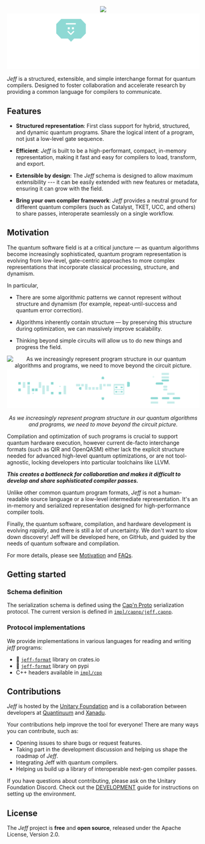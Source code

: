 <p align="center">
  <img src="https://raw.githubusercontent.com/unitaryfoundation/jeff/docs/assets/JEFF_github_logo.png#gh-light-mode-only" width="700px">
    <!--
    Use a relative import for the dark mode image. When loading on alternative services (such as PyPI), this
    will fail automatically and show nothing.
    -->
    <img src="./docs/assets/JEFF_github_logo_inverted.png#gh-dark-mode-only" width="700px" onerror="this.style.display='none'" alt=""/>
</p>

*Jeff* is a structured, extensible, and simple interchange format for quantum compilers. Designed
to foster collaboration and accelerate research by providing a common language
for compilers to communicate.

## Features

* **Structured representation**: First class support for hybrid, structured, and dynamic quantum
  programs. Share the logical intent of a program, not just a low-level gate sequence.

* **Efficient**: *Jeff* is built to be a high-performant, compact, in-memory representation, making it
  fast and easy for compilers to load, transform, and export.

* **Extensible by design**: The *Jeff* schema is designed to allow maximum extensibility --- it can be
  easily extended with new features or metadata, ensuring it can grow with the field.

* **Bring your own compiler framework**: *Jeff* provides a neutral ground for different quantum
  compilers (such as Catalyst, TKET, UCC, and others) to share passes, interoperate seamlessly
  on a single workflow.

## Motivation

The quantum software field is at a critical juncture — as quantum algorithms become increasingly
sophisticated, quantum program representation is evolving from low-level, gate-centric approaches
to more complex representations that incorporate classical processing, structure, and dynamism.

In particular,

- There are some algorithmic patterns we cannot represent without structure and dynamism
  (for example, repeat-until-success and quantum error correction).

- Algorithms inherently contain structure — by preserving this structure during optimization,
  we can massively improve scalability.

- Thinking beyond simple circuits will allow us to do new things and progress the field.

<p align="center">
  <img src="https://raw.githubusercontent.com/unitaryfoundation/jeff/docs/assets/structured-circuit.png#gh-light-mode-only" alt="As we increasingly represent program structure in our quantum algorithms and programs, we need to move beyond the circuit picture.">
    <!--
    Use a relative import for the dark mode image. When loading on alternative services (such as PyPI), this
    will fail automatically and show nothing.
    -->
    <img src="./docs/assets/structured-circuit-inverted.png#gh-dark-mode-only" onerror="this.style.display='none'" alt="As we increasingly represent program structure in our quantum algorithms and programs, we need to move beyond the circuit picture."/>
</p>

<p align="center"><em>As we increasingly represent program structure in our quantum algorithms and programs, we need to move beyond the circuit picture.</em></p>

Compilation and optimization of such programs is crucial to support quantum hardware execution,
however current de-facto interchange formats (such as QIR and OpenQASM) either lack the explicit structure needed for advanced high-level
quantum optimizations, or are not tool-agnostic, locking developers into particular toolchains like
LLVM.

***This creates a bottleneck for collaboration and makes it difficult to develop and share
sophisticated compiler passes.***

Unlike other common quantum program formats, *Jeff* is not a human-readable source language or a
low-level intermediate representation. It's an in-memory and serialized representation designed for
high-performance compiler tools.

Finally, the quantum software, compilation, and hardware development is evolving *rapidly*, and
there is still a *lot* of uncertainty. We don't want to slow down discovery! Jeff will be developed
here, on GitHub, and guided by the needs of quantum software and compilation.

For more details, please see [Motivation](docs/motivation.md) and [FAQs](docs/faqs.md).

## Getting started

### Schema definition

The serialization schema is defined using the
[Cap'n Proto](https://capnproto.org) serialization protocol. The current version
is defined in [`impl/capnp/jeff.capnp`](https://github.com/unitaryfoundation/jeff/tree/main/impl/capnp/jeff.capnp).

### Protocol implementations

We provide implementations in various languages for reading and writing *jeff*
programs:

- 🦀 [`jeff-format`](https://crates.io/crates/jeff-format) library on crates.io
- 🐍 [`jeff-format`](https://pypi.org/project/jeff-format) library on pypi
- C++ headers available in [`impl/cpp`](https://github.com/unitaryfoundation/jeff/tree/main/impl/cpp)

## Contributions

*Jeff* is hosted by the [Unitary Foundation](https://unitary.foundation/) and is a collaboration between developers at
[Quantinuum](https://www.quantinuum.com) and [Xanadu](https://www.xanadu.ai).

Your contributions help improve the tool for everyone! There are many ways you can contribute, such as:

- Opening issues to share bugs or request features.
- Taking part in the development discussion and helping us shape the roadmap of *Jeff*.
- Integrating Jeff with quantum compilers.
- Helping us build up a library of interoperable next-gen compiler passes.

If you have questions about contributing, please ask on the Unitary Foundation Discord.
Check out the [DEVELOPMENT](https://github.com/unitaryfoundation/jeff/blob/main/DEVELOPMENT.md) guide for instructions on setting up the environment.

## License

The *Jeff* project is **free** and **open source**, released under the Apache License, Version 2.0.
